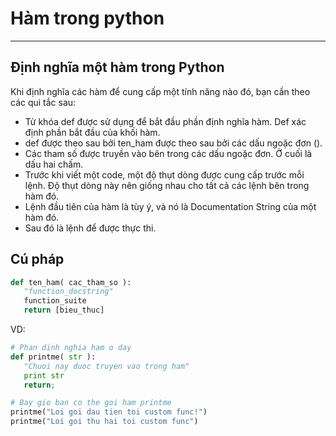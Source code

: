 # Hàm trong python
---
## Định nghĩa một hàm trong Python
Khi định nghĩa các hàm để cung cấp một tính năng nào đó, bạn cần theo các qui tắc sau:
- Từ khóa def được sử dụng để bắt đầu phần định nghĩa hàm. Def xác định phần bắt đầu của khối hàm.
- def được theo sau bởi ten_ham được theo sau bởi các dấu ngoặc đơn ().
- Các tham số được truyền vào bên trong các dấu ngoặc đơn. Ở cuối là dấu hai chấm.
- Trước khi viết một code, một độ thụt dòng được cung cấp trước mỗi lệnh. Độ thụt dòng này nên giống nhau cho tất cả các lệnh bên trong hàm đó.
- Lệnh đầu tiên của hàm là tùy ý, và nó là Documentation String của một hàm đó.
- Sau đó là lệnh để được thực thi.

## Cú pháp
```python
def ten_ham( cac_tham_so ):
   "function_docstring"
   function_suite
   return [bieu_thuc]
```
VD:
```python
# Phan dinh nghia ham o day
def printme( str ):
   "Chuoi nay duoc truyen vao trong ham"
   print str
   return;

# Bay gio ban co the goi ham printme
printme("Loi goi dau tien toi custom func!")
printme("Loi goi thu hai toi custom func")
```
